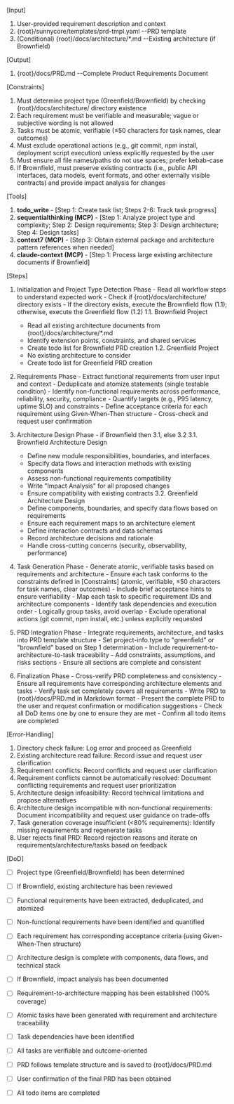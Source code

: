 [Input]
  1. User-provided requirement description and context
  2. {root}/sunnycore/templates/prd-tmpl.yaml --PRD template
  3. (Conditional) {root}/docs/architecture/*.md --Existing architecture (if Brownfield)

[Output]
  1. {root}/docs/PRD.md --Complete Product Requirements Document

[Constraints]
  1. Must determine project type (Greenfield/Brownfield) by checking {root}/docs/architecture/ directory existence
  2. Each requirement must be verifiable and measurable; vague or subjective wording is not allowed
  3. Tasks must be atomic, verifiable (≤50 characters for task names, clear outcomes)
  4. Must exclude operational actions (e.g., git commit, npm install, deployment script execution) unless explicitly requested by the user
  5. Must ensure all file names/paths do not use spaces; prefer kebab-case
  6. If Brownfield, must preserve existing contracts (i.e., public API interfaces, data models, event formats, and other externally visible contracts) and provide impact analysis for changes

[Tools]
  1. **todo_write**
    - [Step 1: Create task list; Steps 2-6: Track task progress]
  2. **sequentialthinking (MCP)**
    - [Step 1: Analyze project type and complexity; Step 2: Design requirements; Step 3: Design architecture; Step 4: Design tasks]
  3. **context7 (MCP)**
    - [Step 3: Obtain external package and architecture pattern references when needed]
  4. **claude-context (MCP)**
    - [Step 1: Process large existing architecture documents if Brownfield]

[Steps]
  1. Initialization and Project Type Detection Phase
    - Read all workflow steps to understand expected work
    - Check if {root}/docs/architecture/ directory exists
    - If the directory exists, execute the Brownfield flow (1.1); otherwise, execute the Greenfield flow (1.2)
      1.1. Brownfield Project
        - Read all existing architecture documents from {root}/docs/architecture/*.md
        - Identify extension points, constraints, and shared services
        - Create todo list for Brownfield PRD creation
      1.2. Greenfield Project
        - No existing architecture to consider
        - Create todo list for Greenfield PRD creation

  2. Requirements Phase
    - Extract functional requirements from user input and context
    - Deduplicate and atomize statements (single testable condition)
    - Identify non-functional requirements across performance, reliability, security, compliance
    - Quantify targets (e.g., P95 latency, uptime SLO) and constraints
    - Define acceptance criteria for each requirement using Given-When-Then structure
    - Cross-check and request user confirmation

  3. Architecture Design Phase
    - if Brownfield then 3.1, else 3.2
      3.1. Brownfield Architecture Design
        - Define new module responsibilities, boundaries, and interfaces
        - Specify data flows and interaction methods with existing components
        - Assess non-functional requirements compatibility
        - Write "Impact Analysis" for all proposed changes
        - Ensure compatibility with existing contracts
      3.2. Greenfield Architecture Design
        - Define components, boundaries, and specify data flows based on requirements
        - Ensure each requirement maps to an architecture element
        - Define interaction contracts and data schemas
        - Record architecture decisions and rationale
        - Handle cross-cutting concerns (security, observability, performance)

  4. Task Generation Phase
    - Generate atomic, verifiable tasks based on requirements and architecture
    - Ensure each task conforms to the constraints defined in [Constraints] (atomic, verifiable, ≤50 characters for task names, clear outcomes)
    - Include brief acceptance hints to ensure verifiability
    - Map each task to specific requirement IDs and architecture components
    - Identify task dependencies and execution order
    - Logically group tasks, avoid overlap
    - Exclude operational actions (git commit, npm install, etc.) unless explicitly requested

  5. PRD Integration Phase
    - Integrate requirements, architecture, and tasks into PRD template structure
    - Set project-info.type to "greenfield" or "brownfield" based on Step 1 determination
    - Include requirement-to-architecture-to-task traceability
    - Add constraints, assumptions, and risks sections
    - Ensure all sections are complete and consistent

  6. Finalization Phase
    - Cross-verify PRD completeness and consistency
    - Ensure all requirements have corresponding architecture elements and tasks
    - Verify task set completely covers all requirements
    - Write PRD to {root}/docs/PRD.md in Markdown format
    - Present the complete PRD to the user and request confirmation or modification suggestions
    - Check all DoD items one by one to ensure they are met
    - Confirm all todo items are completed

[Error-Handling]
  1. Directory check failure: Log error and proceed as Greenfield
  2. Existing architecture read failure: Record issue and request user clarification
  3. Requirement conflicts: Record conflicts and request user clarification
  4. Requirement conflicts cannot be automatically resolved: Document conflicting requirements and request user prioritization
  5. Architecture design infeasibility: Record technical limitations and propose alternatives
  6. Architecture design incompatible with non-functional requirements: Document incompatibility and request user guidance on trade-offs
  7. Task generation coverage insufficient (<80% requirements): Identify missing requirements and regenerate tasks
  8. User rejects final PRD: Record rejection reasons and iterate on requirements/architecture/tasks based on feedback

[DoD]
  - [ ] Project type (Greenfield/Brownfield) has been determined
  - [ ] If Brownfield, existing architecture has been reviewed
  - [ ] Functional requirements have been extracted, deduplicated, and atomized
  - [ ] Non-functional requirements have been identified and quantified
  - [ ] Each requirement has corresponding acceptance criteria (using Given-When-Then structure)
  - [ ] Architecture design is complete with components, data flows, and technical stack
  - [ ] If Brownfield, impact analysis has been documented
  - [ ] Requirement-to-architecture mapping has been established (100% coverage)
  - [ ] Atomic tasks have been generated with requirement and architecture traceability
  - [ ] Task dependencies have been identified
  - [ ] All tasks are verifiable and outcome-oriented
  - [ ] PRD follows template structure and is saved to {root}/docs/PRD.md
  - [ ] User confirmation of the final PRD has been obtained
  - [ ] All todo items are completed

